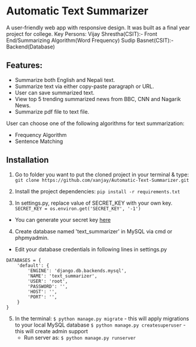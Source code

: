 # Automatic Text Summarizer

A user-friendly web app with responsive design.
It was built as a final year project for college.
Key Persons: 
Vijay Shrestha(CSIT):- Front End/Summarizing Algorithm(Word Frequency)
Sudip Basnet(CSIT):- Backend(Database)

## Features:
- Summarize both English and Nepali text.
- Summarize text via either copy-paste paragraph or URL.
- User can save summarized text.
- View top 5 trending summarized news from BBC, CNN and Nagarik News.
- Summarize pdf file to text file.

User can choose one of the following algorithms for text summarization:
- Frequency Algorithm
- Sentence Matching

## Installation

1. Go to folder you want to put the cloned project in your terminal & type:
    `git clone https://github.com/xanjay/Automatic-Text-Summarizer.git`

2. Install the project dependencies:
    `pip install -r requirements.txt`

3. In settings.py, replace value of SECRET_KEY with your own key.
```SECRET_KEY = os.environ.get('SECRET_KEY', '-1')```
- You can generate your secret key [here](https://www.miniwebtool.com/django-secret-key-generator/)

4. Create database named 'text_summarizer' in MySQL via cmd or phpmyadmin.
- Edit your database credentials in following lines in settings.py
```
DATABASES = {
    'default': {
        'ENGINE': 'django.db.backends.mysql',
        'NAME': 'text_summarizer',
        'USER': 'root',
        'PASSWORD': '',
        'HOST': '',
        'PORT': '',
    }
}
```

5. In the terminal:
    `$ python manage.py migrate` - this will apply migrations to your local MySQL database
    `$ python manage.py createsuperuser` - this will create admin support
    * Run server as: ``` $ python manage.py runserver ```
